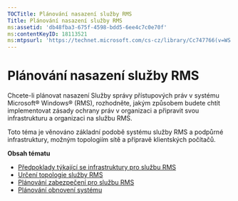 ```yaml
---
TOCTitle: Plánování nasazení služby RMS
Title: Plánování nasazení služby RMS
ms:assetid: 'db48fba3-675f-4598-bdd5-6ee4c7c0e70f'
ms:contentKeyID: 18113521
ms:mtpsurl: 'https://technet.microsoft.com/cs-cz/library/Cc747766(v=WS.10)'
---
```


Plánování nasazení služby RMS
=============================

Chcete-li plánovat nasazení Služby správy přístupových práv v systému Microsoft® Windows® (RMS), rozhodněte, jakým způsobem budete chtít implementovat zásady ochrany práv v organizaci a připravit svou infrastrukturu a organizaci na službu RMS.

Toto téma je věnováno základní podobě systému služby RMS a podpůrné infrastruktury, možným topologiím sítě a přípravě klientských počítačů.

**Obsah tématu**

-   [Předpoklady týkající se infrastruktury pro službu RMS](https://technet.microsoft.com/a132ed26-77e7-4061-9850-8dd246cee2b9)
-   [Určení topologie služby RMS](https://technet.microsoft.com/bf516f7d-b3a1-4e7f-971f-bfab1db41812)
-   [Plánování zabezpečení pro službu RMS](https://technet.microsoft.com/eb0fa784-1246-44aa-be31-2c332db7d09c)
-   [Plánování obnovení systému](https://technet.microsoft.com/a7779ffd-7a94-4e13-b846-0ffd00608e02)
